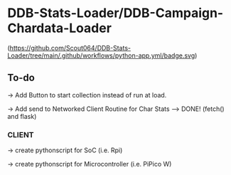 # DDB-Stats-Loader/DDB-Campaign-Chardata-Loader

(https://github.com/Scout064/DDB-Stats-Loader/tree/main/.github/workflows/python-app.yml/badge.svg)

## To-do

-> Add Button to start collection instead of run at load.

-> Add send to Networked Client Routine for Char Stats
--> DONE! (fetch() and flask)

### CLIENT

-> create pythonscript for SoC (i.e. Rpi)

-> create pythonscript for Microcontroller (i.e. PiPico W)
